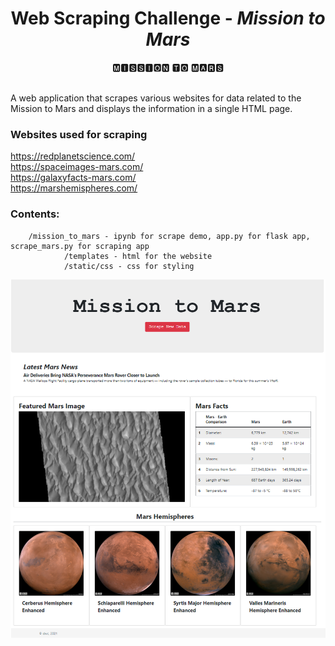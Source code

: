 <h1 align="center">Web Scraping Challenge - <i>Mission to Mars</i></h1>

<div align="center">🅼🅸🆂🆂🅸🅾🅽 🆃🅾 🅼🅰🆁🆂</div>
<br />

<p>A web application that scrapes various websites for data related to the Mission to Mars and displays the information in a single HTML page. </p>

### Websites used for scraping
<a href='https://redplanetscience.com/'>https://redplanetscience.com/</a><br />
<a href='https://spaceimages-mars.com/'>https://spaceimages-mars.com/</a><br />
<a href='https://galaxyfacts-mars.com/'>https://galaxyfacts-mars.com/</a><br />
<a href='https://marshemispheres.com/'>https://marshemispheres.com/</a><br />


### Contents:

        /mission_to_mars - ipynb for scrape demo, app.py for flask app, scrape_mars.py for scraping app
                /templates - html for the website
                /static/css - css for styling

<img src="screenshot.png" />